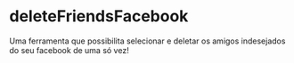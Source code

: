 # deleteFriendsFacebook
Uma ferramenta que possibilita selecionar e deletar os amigos indesejados do seu facebook de uma só vez!
